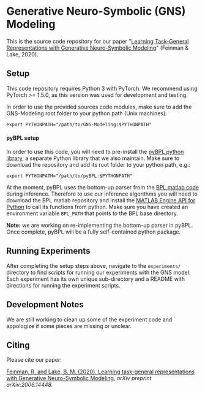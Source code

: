 # Generative Neuro-Symbolic (GNS) Modeling

This is the source code repository for our paper "[Learning Task-General Representations with Generative Neuro-Symbolic Modeling](https://arxiv.org/abs/2006.14448)" (Feinman & Lake, 2020).


## Setup

This code repository requires Python 3 with PyTorch. We recommend using PyTorch >= 1.5.0, as this version was used for development and testing.

In order to use the provided sources code modules, make sure to add the GNS-Modeling root folder to your python path (Unix machines):
 ```
export PYTHONPATH="/path/to/GNS-Modeling:$PYTHONPATH"
```

#### pyBPL setup

In order to use this code, you will need to pre-install the [pyBPL python library](https://github.com/rfeinman/pyBPL), a separate Python library that we also maintain. Make sure to download the repository and add its root folder to your python path, e.g.:
 ```
export PYTHONPATH="/path/to/pyBPL:$PYTHONPATH"
```

At the moment, pyBPL uses the bottom-up parser from the [BPL matlab code](https://github.com/brendenlake/BPL) during inference. Therefore to use our inference algorithms you will need to download the BPL matlab repository and install the [MATLAB Engine API for Python](https://www.mathworks.com/help/matlab/matlab-engine-for-python.html) to call its functions from python. Make sure you have created an environment variable `BPL_PATH` that points to the BPL base directory.

__Note:__ we are working on re-implementing the bottom-up parser in pyBPL. Once complete, pyBPL will be a fully self-contained python package.

## Running Experiments

After completing the setup steps above, navigate to the `experiments/` directory to find scripts for running our experiments with the GNS model. 
Each experiment has its own unique sub-directory and a README with directions for running the experiment scripts.

## Development Notes
We are still working to clean up some of the experiment code and appologize if some pieces are missing or unclear.

## Citing

Please cite our paper:

[Feinman, R. and Lake, B. M. (2020). Learning task-general representations with Generative Neuro-Symbolic Modeling.](https://arxiv.org/abs/2006.14448) *arXiv preprint arXiv:2006.14448.*

